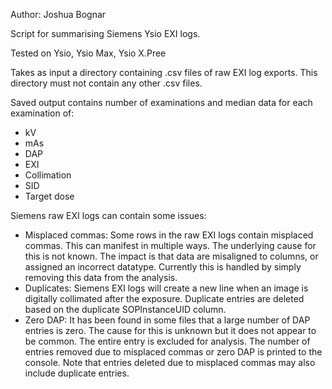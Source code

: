 Author: Joshua Bognar

Script for summarising Siemens Ysio EXI logs.

Tested on Ysio, Ysio Max, Ysio X.Pree

Takes as input a directory containing .csv files of raw EXI log exports. This directory must not contain any other .csv files.

Saved output contains number of examinations and median data for each examination of:
  - kV
  - mAs
  - DAP
  - EXI
  - Collimation
  - SID
  - Target dose

Siemens raw EXI logs can contain some issues:
  - Misplaced commas: Some rows in the raw EXI logs contain misplaced commas. This can manifest in multiple ways. The underlying cause for this is not known. The impact is that data are misaligned to columns, or assigned an incorrect datatype. Currently this is handled by simply removing this data from the analysis.
  - Duplicates: Siemens EXI logs will create a new line when an image is digitally collimated after the exposure. Duplicate entries are deleted based on the duplicate SOPInstanceUID column.
  - Zero DAP: It has been found in some files that a large number of DAP entries is zero. The cause for this is unknown but it does not appear to be common. The entire entry is excluded for analysis.
The number of entries removed due to misplaced commas or zero DAP is printed to the console. Note that entries deleted due to misplaced commas may also include duplicate entries.

